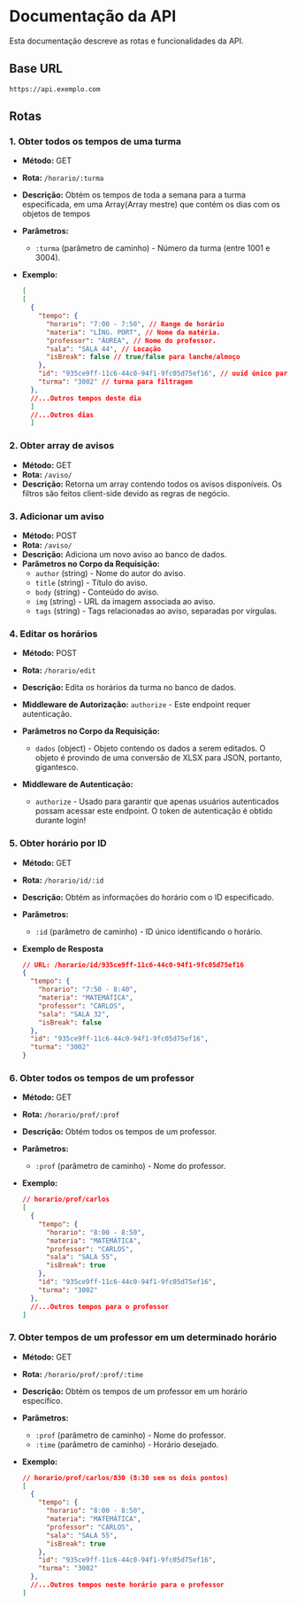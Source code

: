 # Documentação da API

Esta documentação descreve as rotas e funcionalidades da API.

## Base URL

`https://api.exemplo.com`

## Rotas

### 1. Obter todos os tempos de uma turma

- **Método:** GET
- **Rota:** `/horario/:turma`
- **Descrição:** Obtém os tempos de toda a semana para a turma especificada, em uma Array(Array mestre) que contém os dias com os objetos de tempos
- **Parâmetros:**
  - `:turma` (parâmetro de caminho) - Número da turma (entre 1001 e 3004).

- **Exemplo:**
  ```JSON
  [
  [
    {
      "tempo": {
        "horario": "7:00 - 7:50", // Range de horário
        "materia": "LÍNG. PORT", // Nome da matéria.
        "professor": "ÁUREA", // Nome do professor.
        "sala": "SALA 44", // Locação
        "isBreak": false // true/false para lanche/almoço
      },
      "id": "935ce9ff-11c6-44c0-94f1-9fc05d75ef16", // uuid único para dar um find nas notas
      "turma": "3002" // turma para filtragem
    },
    //...Outros tempos deste dia
    ]
    //...Outros dias
    ]
### 2. Obter array de avisos

- **Método:** GET
- **Rota:** `/aviso/`
- **Descrição:** Retorna um array contendo todos os avisos disponíveis. Os filtros são feitos client-side devido as regras de negócio.

### 3. Adicionar um aviso

- **Método:** POST
- **Rota:** `/aviso/`
- **Descrição:** Adiciona um novo aviso ao banco de dados.
- **Parâmetros no Corpo da Requisição:**
  - `author` (string) - Nome do autor do aviso.
  - `title` (string) - Título do aviso.
  - `body` (string) - Conteúdo do aviso.
  - `img` (string) - URL da imagem associada ao aviso.
  - `tags` (string) - Tags relacionadas ao aviso, separadas por vírgulas.

### 4. Editar os horários

- **Método:** POST
- **Rota:** `/horario/edit`
- **Descrição:** Edita os horários da turma no banco de dados.
- **Middleware de Autorização:** `authorize` - Este endpoint requer autenticação.

- **Parâmetros no Corpo da Requisição:**
  - `dados` (object) - Objeto contendo os dados a serem editados. O objeto é provindo de uma conversão de XLSX para JSON, portanto, gigantesco.
- **Middleware de Autenticação:**
  - `authorize` - Usado para garantir que apenas usuários autenticados possam acessar este endpoint. O token de autenticação é obtido durante login!

### 5. Obter horário por ID

- **Método:** GET
- **Rota:** `/horario/id/:id`
- **Descrição:** Obtém as informações do horário com o ID especificado.
- **Parâmetros:**
  - `:id` (parâmetro de caminho) - ID único identificando o horário.

- **Exemplo de Resposta**
  ```JSON
  // URL: /horario/id/935ce9ff-11c6-44c0-94f1-9fc05d75ef16
  {
    "tempo": {
      "horario": "7:50 - 8:40",
      "materia": "MATEMÁTICA",
      "professor": "CARLOS",
      "sala": "SALA 32",
      "isBreak": false
    },
    "id": "935ce9ff-11c6-44c0-94f1-9fc05d75ef16",
    "turma": "3002"
  }

### 6. Obter todos os tempos de um professor

- **Método:** GET
- **Rota:** `/horario/prof/:prof`
- **Descrição:** Obtém todos os tempos de um professor.
- **Parâmetros:**
  - `:prof` (parâmetro de caminho) - Nome do professor.

- **Exemplo:**
  ```JSON
  // horario/prof/carlos
  [
    {
      "tempo": {
        "horario": "8:00 - 8:50",
        "materia": "MATEMÁTICA",
        "professor": "CARLOS",
        "sala": "SALA 55",
        "isBreak": true
      },
      "id": "935ce9ff-11c6-44c0-94f1-9fc05d75ef16",
      "turma": "3002"
    },
    //...Outros tempos para o professor
  ]


### 7. Obter tempos de um professor em um determinado horário

- **Método:** GET
- **Rota:** `/horario/prof/:prof/:time`
- **Descrição:** Obtém os tempos de um professor em um horário específico.
- **Parâmetros:**
  - `:prof` (parâmetro de caminho) - Nome do professor.
  - `:time` (parâmetro de caminho) - Horário desejado.

- **Exemplo:**
  ```JSON
  // horario/prof/carlos/830 (8:30 sem os dois pontos)
  [
    {
      "tempo": {
        "horario": "8:00 - 8:50",
        "materia": "MATEMÁTICA",
        "professor": "CARLOS",
        "sala": "SALA 55",
        "isBreak": true
      },
      "id": "935ce9ff-11c6-44c0-94f1-9fc05d75ef16",
      "turma": "3002"
    },
    //...Outros tempos neste horário para o professor
  ]


